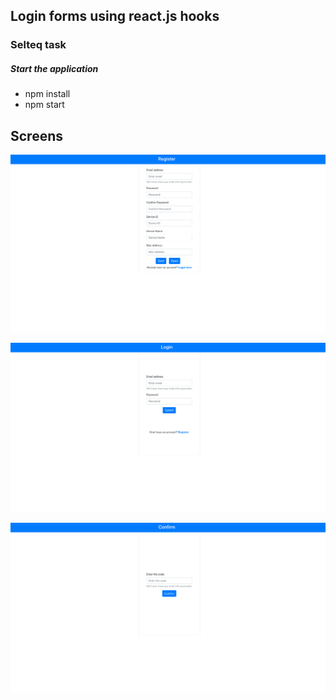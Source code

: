 ## Login forms using react.js hooks 
### Selteq task

##### Start the application 
* npm install
* npm start

## Screens

![Screenshot](registeration_form.png)

![Screenshot](login_form.png)

![Screenshot](confirm_code.png)
